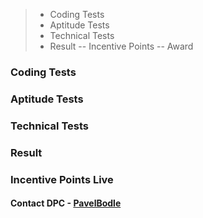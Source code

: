 





> - Coding Tests
> - Aptitude Tests
> - Technical Tests
> - Result
>   -- Incentive Points 
>   -- Award 


### Coding Tests

### Aptitude Tests

### Technical Tests

### Result 

### Incentive Points Live


#### Contact DPC - [PavelBodle](https://www.linkedin.com/in/pavelbodle/)


